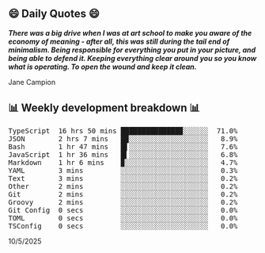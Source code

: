 ## 😄 Daily Quotes 😄

_**There was a big drive when I was at art school to make you aware of the economy of meaning - after all, this was still during the tail end of minimalism. Being responsible for everything you put in your picture, and being able to defend it. Keeping everything clear around you so you know what is operating. To open the wound and keep it clean.**_

Jane Campion



## 📊 Weekly development breakdown 📊

<pre>TypeScript  16 hrs 50 mins ██████████████▉░░░░░░  71.0%
JSON        2 hrs 7 mins   █▉░░░░░░░░░░░░░░░░░░░   8.9%
Bash        1 hr 47 mins   █▌░░░░░░░░░░░░░░░░░░░   7.6%
JavaScript  1 hr 36 mins   █▍░░░░░░░░░░░░░░░░░░░   6.8%
Markdown    1 hr 6 mins    ▉░░░░░░░░░░░░░░░░░░░░   4.7%
YAML        3 mins         ░░░░░░░░░░░░░░░░░░░░░   0.3%
Text        3 mins         ░░░░░░░░░░░░░░░░░░░░░   0.2%
Other       2 mins         ░░░░░░░░░░░░░░░░░░░░░   0.2%
Git         2 mins         ░░░░░░░░░░░░░░░░░░░░░   0.2%
Groovy      2 mins         ░░░░░░░░░░░░░░░░░░░░░   0.2%
Git Config  0 secs         ░░░░░░░░░░░░░░░░░░░░░   0.0%
TOML        0 secs         ░░░░░░░░░░░░░░░░░░░░░   0.0%
TSConfig    0 secs         ░░░░░░░░░░░░░░░░░░░░░   0.0%</pre>

10/5/2025